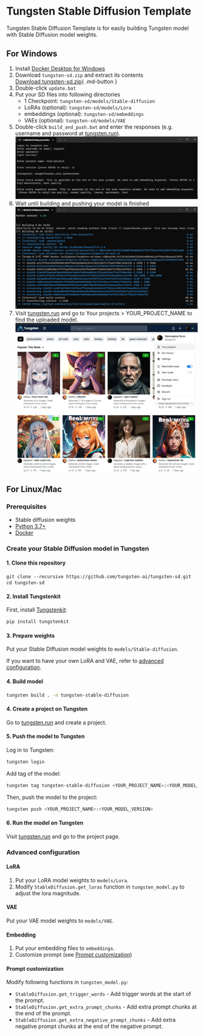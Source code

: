 # Tungsten Stable Diffusion Template

Tungsten Stable Diffusion Template is for easily building Tungsten model with Stable Diffusion model weights.

## For Windows
1. Install [Docker Desktop for Windows](https://docs.docker.com/desktop/install/windows-install/)
2. Download `tungsten-sd.zip` and extract its contents  
[Download tungsten-sd.zip](https://github.com/tungsten-ai/tungsten-sd/releases/download/v0.1.1/tungsten-sd.zip){ .md-button }
3. Double-click `update.bat`
4. Put your SD files into following directories
    - 1 Checkpoint: `tungsten-sd/models/Stable-diffusion`
    - LoRAs (optional): `tungsten-sd/models/Lora`
    - embeddings (optional): `tungsten-sd/embeddings`
    - VAEs (optional): `tungsten-sd/models/VAE`
5. Double-click `build_and_push.bat` and enter the responses (e.g. username and password at [tungsten.run](https://tungsten.run)).
![enter-responses](images/build-and-push-enter-responses.png)
6. Wait until building and pushing your model is finished
![wait](images/build-and-push-wait.png)
7. Visit [tungsten.run](https://tungsten.run) and go to Your projects > YOUR_PROJECT_NAME to find the uploaded model.
![tungsten-run](images/build-and-push-tungsten-run.png)


## For Linux/Mac

### Prerequisites

- Stable diffusion weights
- [Python 3.7+](https://www.python.org/downloads/)
- [Docker](https://docs.docker.com/get-docker/)

### Create your Stable Diffusion model in Tungsten
#### 1. Clone this repository
```
git clone --recursive https://github.com/tungsten-ai/tungsten-sd.git
cd tungsten-sd
```

#### 2. Install Tungstenkit

First, install [Tungstenkit](https://github.com/tungsten-ai/tungstenkit):

```bash
pip install tungstenkit
```

#### 3. Prepare weights
Put your Stable Diffusion model weights to ``models/Stable-diffusion``.

If you want to have your own LoRA and VAE, refer to [advanced configuration](#advanced-configuration).

#### 4. Build model

```bash
tungsten build . -n tungsten-stable-diffusion
```

#### 4. Create a project on Tungsten

Go to [tungsten.run](https://tungsten.run/new) and create a project.

#### 5. Push the model to Tungsten

Log in to Tungsten:

```bash
tungsten login
```

Add tag of the model:
```bash
tungsten tag tungsten-stable-diffusion <YOUR_PROJECT_NAME>:<YOUR_MODEL_VERSION>
```

Then, push the model to the project:
```bash
tungsten push <YOUR_PROJECT_NAME>:<YOUR_MODEL_VERSION>
```

#### 6. Run the model on Tungsten

Visit [tungsten.run](https://tungsten.run) and go to the project page.


### Advanced configuration
#### LoRA
1. Put your LoRA model weights to ``models/Lora``.
2. Modify ``StableDiffusion.get_loras`` function in ``tungsten_model.py`` to adjust the lora magnitude.

#### VAE
Put your VAE model weights to ``models/VAE``.

#### Embedding
1. Put your embedding files to ``embeddings``.
2. Customize prompt (see [Prompt customization](#prompt-customization))

#### Prompt customization
Modify following functions in ``tungsten_model.py``:

- ``StableDiffusion.get_trigger_words`` - Add trigger words at the start of the prompt.
- ``StableDiffusion.get_extra_prompt_chunks`` - Add extra prompt chunks at the end of the prompt.
- ``StableDiffusion.get_extra_negative_prompt_chunks`` - Add extra negative prompt chunks at the end of the negative prompt.